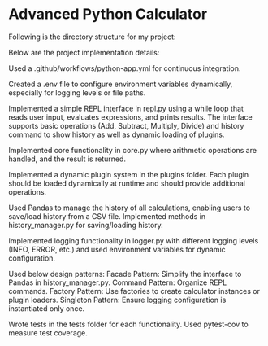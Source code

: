 # Advanced Python Calculator

Following is the directory structure for my project:

Below are the project implementation details:

Used a .github/workflows/python-app.yml for continuous integration.

Created a .env file to configure environment variables dynamically, especially for logging levels or file paths.

Implemented a simple REPL interface in repl.py using a while loop that reads user input, evaluates expressions, and prints results.
The interface  supports basic operations (Add, Subtract, Multiply, Divide) and history command to show history as well as dynamic loading of plugins.

Implemented core functionality in core.py where arithmetic operations are handled, and the result is returned.

Implemented a dynamic plugin system in the plugins folder. Each plugin should be loaded dynamically at runtime and should provide additional operations.

Used Pandas to manage the history of all calculations, enabling users to save/load history from a CSV file.
Implemented methods in history_manager.py for saving/loading history.

Implemented logging functionality in logger.py with different logging levels (INFO, ERROR, etc.) and used environment variables for dynamic configuration.

Used below design patterns:
Facade Pattern: Simplify the interface to Pandas in history_manager.py.
Command Pattern: Organize REPL commands.
Factory Pattern: Use factories to create calculator instances or plugin loaders.
Singleton Pattern: Ensure logging configuration is instantiated only once.

Wrote tests in the tests folder for each functionality.
Used pytest-cov to measure test coverage.

